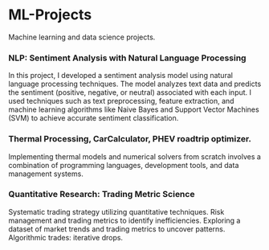 # ML-Projects

Machine learning and data science projects. 


### NLP: Sentiment Analysis with Natural Language Processing

In this project, I developed a sentiment analysis model using natural language processing techniques. The model analyzes text data and predicts the sentiment (positive, negative, or neutral) associated with each input. I used techniques such as text preprocessing, feature extraction, and machine learning algorithms like Naive Bayes and Support Vector Machines (SVM) to achieve accurate sentiment classification.

### Thermal Processing, CarCalculator, PHEV roadtrip optimizer. 

Implementing thermal models and numerical solvers from scratch involves a combination of programming languages, development tools, and data management systems.


### Quantitative Research: Trading Metric Science

Systematic trading strategy utilizing quantitative techniques.
Risk management and trading metrics to identify inefficiencies.
Exploring a dataset of market trends and trading metrics to uncover patterns. 
Algorithmic trades: iterative drops. 
